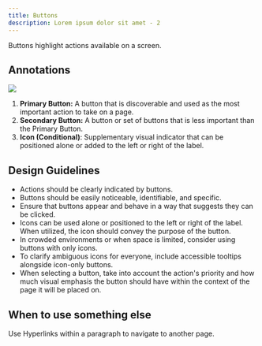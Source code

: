 ```yaml
---
title: Buttons
description: Lorem ipsum dolor sit amet - 2
---
```

Buttons highlight actions available on a screen.

## Annotations

![](/buttons.svg)

1. **Primary Button:** A button that is discoverable and used as the most important action to take on a page.
2. **Secondary Button:** A button or set of buttons that is less important than the Primary Button.
3. **Icon (Conditional)**: Supplementary visual indicator that can be positioned alone or added to the left or right of the label. 

## Design Guidelines

* Actions should be clearly indicated by buttons.
* Buttons should be easily noticeable, identifiable, and specific.
* Ensure that buttons appear and behave in a way that suggests they can be clicked.
* Icons can be used alone or positioned to the left or right of the label. When utilized, the icon should convey the purpose of the button.
* In crowded environments or when space is limited, consider using buttons with only icons.
* To clarify ambiguous icons for everyone, include accessible tooltips alongside icon-only buttons.
* When selecting a button, take into account the action's priority and how much visual emphasis the button should have within the context of the page it will be placed on.

## When to use something else

Use Hyperlinks within a paragraph to navigate to another page.